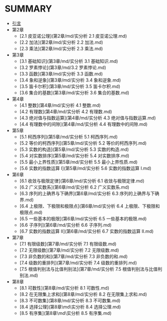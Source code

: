 # SUMMARY

* [引言](README.md)
* 第2章
  * [2.1 皮亚诺公理](第2章/md/实分析 2.1 皮亚诺公理.md)
  * [2.2 加法](第2章/md/实分析 2.2 加法.md)
  * [2.3 乘法](第2章/md/实分析 2.3 乘法.md)
* 第3章
  * [3.1 基础知识](第3章/md/实分析 3.1 基础知识.md)
  * [3.2 罗素悖论](第3章/md/3.2 罗素悖论.md)
  * [3.3 函数](第3章/md/实分析 3.3 函数.md)
  * [3.4 象和逆象](第3章/md/实分析 3.4 象和逆象.md)
  * [3.5 笛卡尔积](第3章/md/实分析 3.5 笛卡尔积.md)
  * [3.6 集合的基数](第3章/md/实分析 3.6 集合的基数.md)
* 第4章
  * [4.1 整数](第4章/md/实分析 4.1 整数.md)
  * [4.2 有理数](第4章/md/实分析 4.2 有理数.md)
  * [4.3 绝对值与指数运算](第4章/md/实分析 4.3 绝对值与指数运算.md)
  * [4.4 有理数中的间隙](第4章/md/实分析 4.4 有理数中的间隙.md)
* 第5章
  * [5.1 柯西序列](第5章/md/实分析 5.1 柯西序列.md)
  * [5.2 等价的柯西序列](第5章/md/实分析 5.2 等价的柯西序列.md)
  * [5.3 实数的构造](第5章/md/实分析 5.3 实数的构造.md)
  * [5.4 对实数排序](第5章/md/实分析 5.4 对实数排序.md)
  * [5.5 最小上界性质](第5章/md/实分析 5.5 最小上界性质.md)
  * [5.6 实数的指数运算 I](第5章/md/实分析 5.6 实数的指数运算 I.md)
* 第6章
  * [6.1 收敛与极限定律](第6章/md/实分析 6.1 收敛与极限定律.md)
  * [6.2 广义实数系](第6章/md/实分析 6.2 广义实数系.md)
  * [6.3 序列的上确界与下确界](第6章/md/实分析 6.3 序列的上确界与下确界.md)
  * [6.4 上极限、下极限和极限点](第6章/md/实分析 6.4 上极限、下极限和极限点.md)
  * [6.5 一些基本的极限](第6章/md/实分析 6.5 一些基本的极限.md)
  * [6.6 子序列](第6章/md/实分析 6.6 子序列.md)
  * [6.7 实数的指数运算 II](第6章/md/实分析 6.7 实数的指数运算 II.md)
* 第7章
  * [7.1 有限级数](第7章/md/实分析 7.1 有限级数.md)
  * [7.2 无限级数](第7章/md/实分析 7.2 无限级数.md)
  * [7.3 非负数的和](第7章/md/实分析 7.3 非负数的和.md)
  * [7.4 级数的重排列](第7章/md/实分析 7.4 级数的重排列.md)
  * [7.5 根值判别法与比值判别法](第7章/md/实分析 7.5 根值判别法与比值判别法.md)
* 第8章
  * [8.1 可数性](第8章/md/实分析 8.1 可数性.md)
  * [8.2 在无限集上求和](第8章/md/实分析 8.2 在无限集上求和.md)
  * [8.3 不可数集](第8章/md/实分析 8.3 不可数集.md)
  * [8.4 选择公理](第8章\md\实分析 8.4 选择公理.md)
  * [8.5 有序集](第8章\md\实分析 8.5 有序集.md)

